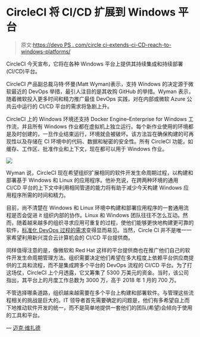 # CircleCI 将 CI/CD 扩展到 Windows 平台

> 原文:[https://devo PS . com/circle ci-extends-ci-CD-reach-to-windows-platforms/](https://devops.com/circleci-extends-ci-cd-reach-to-windows-platforms/)

CircleCI 今天宣布，它将在各种 Windows 平台上提供其持续集成和持续部署(CI/CD)平台。

CircleCI 产品副总裁马特·怀曼(Matt Wyman)表示，支持 Windows 的决定源于微软最近的 DevOps 举措，最引人注目的是其收购 GitHub 的举措。Wyman 表示，随着微软投入更多时间和精力推广最佳 DevOps 实践，对在内部或微软 Azure 公共云中运行的 CI/CD 平台的需求将急剧上升。

CircleCI 上的 Windows 环境还支持 Docker Engine–Enterprise for Windows 工作流，并且所有 Windows 作业都在虚拟机上独立运行。每个新作业使用的环境都是及时创建的，一旦作业结束运行，环境就会被破坏。该方法旨在确保构建的可再现性以及存储在 CI 环境中的代码、数据和秘密的安全性。所有 CircleCI 功能，如缓存、工作区、批准作业和上下文，现在都可以用于 Windows 作业。

![](../Images/1a98f10ab1daf20e2dad799cbc946aaa.png)

Wyman 说，CircleCI 现在希望组织扩展相同的软件开发生命周期过程，以构建和部署基于 Windows 和 Linux 的应用程序。他补充说，在跨两种环境的通用 CI/CD 平台的上下文中利用相同管道的能力将有助于减少今天构建 Windows 应用程序所需的时间和精力。

目前，尚不清楚在 Windows 和 Linux 环境中构建和部署应用程序的一套通用流程是否会促进 it 组织内部的协作。Linux 和 Windows 团队往往不怎么互动。然而，随着越来越多的组织寻求应用可重复的过程，使他们能够更快地构建更可靠的软件，[标准化 DevOps 过程的需求](https://devops.com/doing-devops-in-an-interconnected-world/)变得显而易见。当然，Circle CI 并不是唯一一家希望利用新兴混合云计算机会的 CI/CD 平台提供商。

同样值得注意的是，像微软和 Red Hat 这样的平台提供商也在推广他们自己的软件开发生命周期管理方法。组织需要决定他们希望在多大程度上依赖平台供应商提供的工具和流程，而不是集成跨多个平台的 DevOps 流程的 CI/CD 平台。为了打这场仗，CircleCI 上个月透露，它又筹集了 5300 万美元的资金。当时，该公司指出，其平台上的月度工作总数为 3000 万，高于 2018 年 1 月的 700 万。

不管选择哪条道路，组织越来越需要在多个平台上构建和部署软件。与管理这些流程相关的挑战是巨大的。IT 领导者首先需要确定的问题是，他们有多希望自上而下地推动软件开发的统一，而不是简单地提供一套他们的团队(希望)会倾向于使用的工具和平台。

— [迈克·维扎德](https://devops.com/author/mike-vizard/)